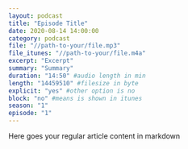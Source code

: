 ```yaml
---
layout: podcast
title: "Episode Title"
date: 2020-08-14 14:00:00
category: podcast
file: "//path-to-your/file.mp3"
file_itunes: "//path-to-your/file.m4a"
excerpt: "Excerpt"
summary: "Summary"
duration: "14:50" #audio length in min
length: "14459510" #filesize in byte
explicit: "yes" #other option is no
block: "no" #means is shown in itunes
season: "1"
episode: "1"
---
```

Here goes your regular article content in markdown
